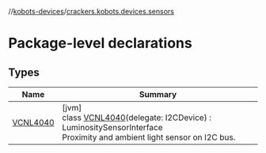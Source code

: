 //[kobots-devices](../../index.md)/[crackers.kobots.devices.sensors](index.md)

# Package-level declarations

## Types

| Name | Summary |
|---|---|
| [VCNL4040](-v-c-n-l4040/index.md) | [jvm]<br>class [VCNL4040](-v-c-n-l4040/index.md)(delegate: I2CDevice) : LuminositySensorInterface<br>Proximity and ambient light sensor on I2C bus. |
